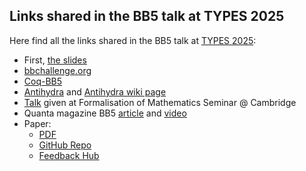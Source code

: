 <SeoTitle value="Story" />

<script lang="ts">
import { onMount } from 'svelte';
import SeoTitle from "$lib/seo_title.svelte";
import TmSimulator from "$lib/tm_simulator.svelte"
import { machineCodeToTM, tmToTuringMachineDotIO  } from '$lib/tm';
import {BB5_champion} from '$lib/machine_repertoire'
import Katex from "$lib/Katex.svelte"



onMount(() => { // TODO: this shouldn't be necessary
    const id = window.location.hash.replace(/^#/, '');
    const element = id && document.getElementById(id);
    console.log(id,element)
    if (id && element) {
      window.scrollTo({ top: element.top, behavior: 'smooth' });
    }
  });

</script>

<div class="dark w-full ">
<div class="prose prose-invert text-white -mt-4  xl:justify-start lg:ml-[170px] ml-0 sm:ml-4 font-sans prose-base sm:prose-lg w-full">
<div class="leading-normal ">
<div>

## Links shared in the BB5 talk at TYPES 2025

Here find all the links shared in the BB5 talk at [TYPES 2025](https://msp-strath.github.io/MSPweb/types2025/programme.html):

- First, [the slides](https://docs.google.com/presentation/d/1koofTIAOdk-DsKH6bnLi_jPeHG3-9vz2EcS_N5PsU-0/edit?usp=sharing)
- [bbchallenge.org](https://bbchallenge.org)
- [Coq-BB5](https://github.com/ccz181078/Coq-BB5)
- [Antihydra](https://bbchallenge.org/antihydra) and [Antihydra wiki page](https://wiki.bbchallenge.org/wiki/Antihydra)
- [Talk](https://www.youtube.com/watch?v=5X6YVEnbLZU&) given at Formalisation of Mathematics Seminar @ Cambridge
- Quanta magazine BB5 [article](https://www.quantamagazine.org/amateur-mathematicians-find-fifth-busy-beaver-turing-machine-20240702) and [video](https://www.youtube.com/watch?v=rmx3FBPzDuk)
- Paper:
    - [PDF](https://github.com/bbchallenge/bbchallenge-paper/blob/build-paper-pdf/bbchallenge-paper.pdf)
    - [GitHub Repo](https://github.com/bbchallenge/bbchallenge-paper)
    - [Feedback Hub](https://github.com/bbchallenge/bbchallenge-paper/issues/9)

<div class="mb-20"></div>

</div>
</div>
</div>
</div>
